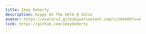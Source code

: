 ```yaml
---
title: Ikey Doherty
description: Hippy At The Helm @ Solus
avatar: https://avatars2.githubusercontent.com/u/164489?v=4
link: https://github.com/ikeydoherty
---
```

